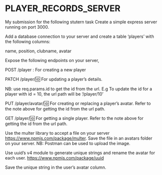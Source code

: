 # PLAYER_RECORDS_SERVER

My submission for the following stutern task
Create a simple express server running on port 3000.

Add a database connection to your server and create a table ‘players’ with the following columns:

name, position, clubname, avatar

Expose the following endpoints on your server,

POST /player : For creating a new player

PATCH /player/:id: For updating a player’s details.

NB: use req.params.id to get the id from the url. E.g To update the id for a player with id = 10, the url path will be ‘/player/10’

PUT /player/avatar/:id: For creating or replacing a player’s avatar. Refer to the note above for getting the id from the url path.

GET /player/:id: For getting a single player. Refer to the note above for getting the id from the url path.

Use the multer library to accept a file on your server https://www.npmjs.com/package/multer. Save the file in an avatars folder on your server. 
NB: Postman can be used to upload the image.

Use uuid’s v4 module to generate unique strings and rename the avatar for each user. https://www.npmjs.com/package/uuid

Save the unique string in the user’s avatar column.
